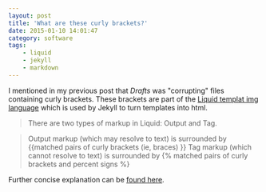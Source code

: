 ```yaml
---
layout: post
title: 'What are these curly brackets?'
date: 2015-01-10 14:01:47
category: software
tags:
    - liquid
    - jekyll
    - markdown
---
```

I mentioned in my previous post that *Drafts* was "corrupting" files containing curly brackets.   These brackets are part of the [Liquid templat img language](http://liquidmarkup.org) which is used by Jekyll to turn templates into html.

>There are two types of markup in Liquid: Output and Tag.

>Output markup (which may resolve to text) is surrounded by
>&#x007b;&#x007b;matched pairs of curly brackets (ie, braces) }}
>Tag markup (which cannot resolve to text) is surrounded by
>&#x007b;% matched pairs of curly brackets and percent signs %}

Further concise explanation can be [found here](https://github.com/Shopify/liquid/wiki/Liquid-for-Designers).